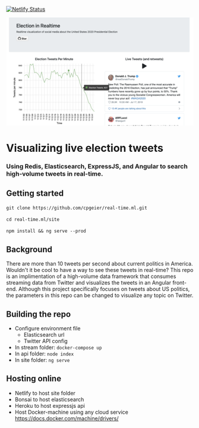 [![Netlify Status](https://api.netlify.com/api/v1/badges/13d07d11-9d5d-4c87-ab97-6a5acd396f24/deploy-status)](https://app.netlify.com/sites/real-time/deploys)

![](screenshot.png)

# Visualizing live election tweets
### Using Redis, Elasticsearch, ExpressJS, and Angular to search high-volume tweets in real-time.

## Getting started

`git clone https://github.com/cpgeier/real-time.ml.git`

`cd real-time.ml/site`

`npm install && ng serve --prod`

## Background

There are more than 10 tweets per second about current politics in America. Wouldn't it be cool to have a way to see these tweets in real-time? This repo is an implimentation of a high-volume data framework that consumes streaming data from Twitter and visualizes the tweets in an Angular front-end. Although this project specifically focuses on tweets about US politics, the parameters in this repo can be changed to visualize any topic on Twitter. 

## Building the repo
  - Configure environment file
    - Elasticsearch url
    - Twitter API config
  - In stream folder: `docker-compose up`
  - In api folder: `node index`
  - In site folder: `ng serve`

## Hosting online
  - Netlify to host site folder
  - Bonsai to host elasticsearch
  - Heroku to host expressjs api
  - Host Docker-machine using any cloud service https://docs.docker.com/machine/drivers/


